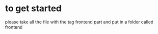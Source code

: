 # to get started

please take all the file with the tag frontend part and put in a folder called frontend

